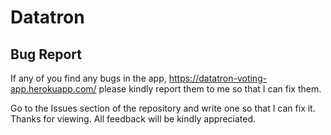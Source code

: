 # Datatron

## Bug Report

If any of you find any bugs in the app,
https://datatron-voting-app.herokuapp.com/
please kindly report them to me so that I can fix them.

Go to the Issues section of the repository and write one so that I can fix it.
Thanks for viewing.  All feedback will be kindly appreciated.
